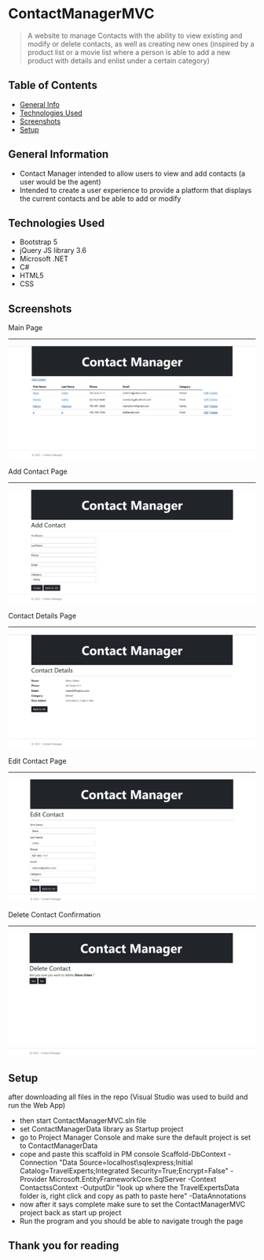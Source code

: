 # ContactManagerMVC
> A website to manage Contacts with the ability to view existing and modify or delete contacts, as well as creating new ones (inspired by a product list or a movie list where a person is able to add a new product with details and enlist under a certain category)

## Table of Contents
* [General Info](#general-information)
* [Technologies Used](#technologies-used)
* [Screenshots](#screenshots)
* [Setup](#setup)

## General Information
- Contact Manager intended to allow users to view and add contacts (a user would be the agent)
- Intended to create a user experience to provide a platform that displays the current contacts and be able to add or modify
<!-- You don't have to answer all the questions - just the ones relevant to your project. -->


## Technologies Used
- Bootstrap 5
- jQuery JS library 3.6
- Microsoft .NET
- C# 
- HTML5
- CSS

## Screenshots

Main Page<hr>
![Main Page screenshot](./img/MainPage.jpg)<br>

Add Contact Page<hr>
![Add Contact Page screenshot](./img/AddContactPage.jpg)<br>

Contact Details Page<hr>
![Contact Details screenshot](./img/ContactDetailsPage.jpg)<br>

Edit Contact Page<hr>
![Edit Contact Page screenshot](./img/EditContactPage.jpg)<br>

Delete Contact Confirmation<hr>
![Delete Contact Confirmation screenshot](./img/DeleteContactConfirmation.jpg)<br>


## Setup
after downloading all files in the repo (Visual Studio was used to build and run the Web App)
- then start ContactManagerMVC.sln file
- set ContactManagerData library as Startup project
- go to Project Manager Console and make sure the default project is set to ContactManagerData
- cope and paste this scaffold in PM console Scaffold-DbContext -Connection "Data Source=localhost\sqlexpress;Initial Catalog=TravelExperts;Integrated Security=True;Encrypt=False" -Provider Microsoft.EntityFrameworkCore.SqlServer -Context ContactssContext -OutputDir "look up where the TravelExpertsData folder is, right click and copy as path to paste here" -DataAnnotations
- now after it says complete make sure to set the ContactManagerMVC project back as start up project
- Run the program and you should be able to navigate trough the page

## Thank you for reading
